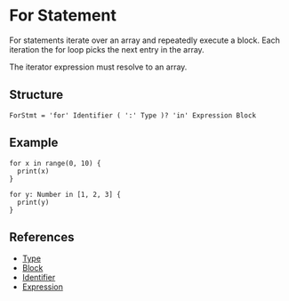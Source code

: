 # For Statement

For statements iterate over an array and repeatedly execute a block. Each iteration the for loop picks the next entry in the array.

The iterator expression must resolve to an array.

## Structure

```grammar
ForStmt = 'for' Identifier ( ':' Type )? 'in' Expression Block
```

## Example

```syntek
for x in range(0, 10) {
  print(x)
}

for y: Number in [1, 2, 3] {
  print(y)
}
```

## References

- [Type](/spec/grammar/syntactic/#type)
- [Block](/spec/grammar/syntactic/#block)
- [Identifier](/spec/grammar/lexical.html#identifiers)
- [Expression](/spec/grammar/syntactic/expressions/)
